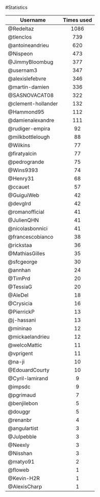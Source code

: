 #Statistics

|Username|Times used|
|--------|:--------:|
|@Redeltaz|1086|
|@tlenclos|739|
|@antoineandrieu|620|
|@Nispeon|473|
|@JimmyBloombug|377|
|@usernam3|347|
|@alexislefebvre|346|
|@martin-damien|336|
|@SASNOVACAT08|322|
|@clement-hollander|132|
|@Hammond95|112|
|@damienalexandre|111|
|@rudiger-empira|92|
|@milkbottlelough|88|
|@Wilkins|77|
|@firatyalcin|77|
|@pedrogrande|75|
|@Wins9393|74|
|@Henry31|68|
|@ccauet|57|
|@GuiguiWeb|42|
|@devglrd|42|
|@romanofficial|41|
|@JulienQHN|41|
|@nicolasbonnici|41|
|@francescobianco|38|
|@rickstaa|36|
|@MathiasGilles|35|
|@sfcgeorge|30|
|@annhan|24|
|@TimPrd|20|
|@TessiaG|20|
|@AleDel|18|
|@Crysicia|16|
|@PierrickP|13|
|@j-hassani|13|
|@mininao|12|
|@mickaelandrieu|12|
|@welcoMattic|11|
|@vprigent|11|
|@na-ji|10|
|@EdouardCourty|10|
|@Cyril-lamirand|9|
|@impsdc|9|
|@pgrimaud|7|
|@benjilebon|5|
|@douggr|5|
|@renanbr|4|
|@angulartist|3|
|@Julpebble|3|
|@Neexly|3|
|@Nisshan|3|
|@matyo91|2|
|@floweb|1|
|@Kevin-H2R|1|
|@AlexisCharp|1|
